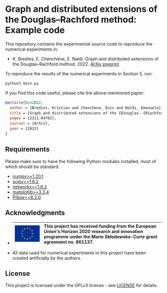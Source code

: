 # Graph and distributed extensions of the Douglas–Rachford method: Example code

This repository contains the experimental source code to reproduce the numerical experiments in:

* K. Bredies, E. Chenchene, E. Naldi. Graph and distributed extensions of the Douglas–Rachford method. 2022. [ArXiv preprint](https://arxiv.org/abs/2211.04782)

To reproduce the results of the numerical experiments in Section 5, run:
```bash
python3 main.py
```

If you find this code useful, please cite the above-mentioned paper:
```BibTeX
@article{bcn2022,
  author = {Bredies, Kristian and Chenchene, Enis and Naldi, Emanuele},
  title = {Graph and distributed extensions of the {D}ouglas--{R}achford method},
  pages = {2211.04782},
  journal = {ArXiv},
  year = {2022}
}
```

## Requirements

Please make sure to have the following Python modules installed, most of which should be standard.

* [numpy>=1.20.1](https://pypi.org/project/numpy/)
* [scipy>=1.6.2](https://pypi.org/project/scipy/)
* [networkx>=1.6.2](https://pypi.org/project/networkx/)
* [matplotlib>=3.3.4](https://pypi.org/project/matplotlib/)
* [Pillow>=8.2.0](https://pypi.org/project/Pillow/)

## Acknowledgments  

* | ![](<euflag.png>) | This project has received funding from the European Union's Horizon 2020 research and innovation programme under the Marie Skłodowska-Curie grant agreement no. 861137. |
  |-------------------|---------------------------------------------------------------------------------------------------------------------------------------------------------------------------|

* All data used for numerical experiments in this project have been created artificially by the authors.

## License  
This project is licensed under the GPLv3 license - see [LICENSE](LICENSE) for details.
